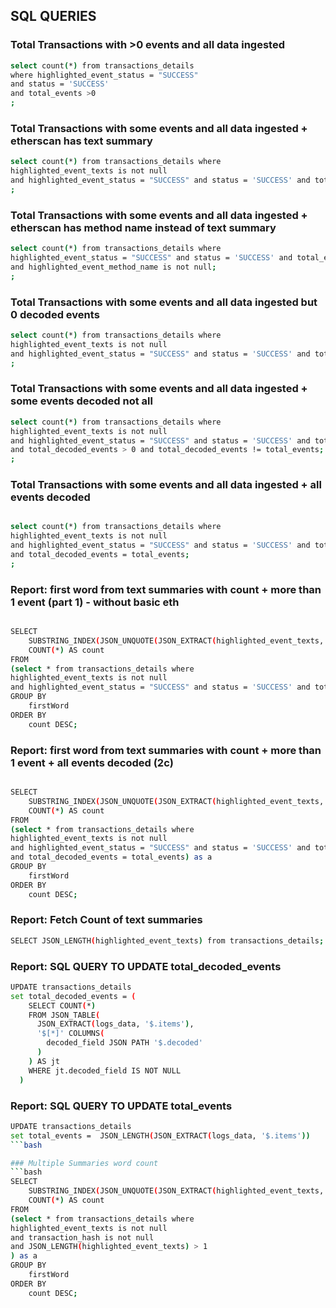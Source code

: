 ## SQL QUERIES ##

### Total Transactions with >0 events and all data ingested
```bash
select count(*) from transactions_details 
where highlighted_event_status = "SUCCESS" 
and status = 'SUCCESS' 
and total_events >0
;
```

### Total Transactions with some events and all data ingested + etherscan has text summary
```bash
select count(*) from transactions_details where 
highlighted_event_texts is not null 
and highlighted_event_status = "SUCCESS" and status = 'SUCCESS' and total_events >0;
;
```

### Total Transactions with some events and all data ingested + etherscan has method name instead of text summary
```bash
select count(*) from transactions_details where 
highlighted_event_status = "SUCCESS" and status = 'SUCCESS' and total_events >0
and highlighted_event_method_name is not null;
;
```

### Total Transactions with some events and all data ingested but 0 decoded events
```bash
select count(*) from transactions_details where 
highlighted_event_texts is not null 
and highlighted_event_status = "SUCCESS" and status = 'SUCCESS' and total_events >0 and total_decoded_events = 0;
;
```

### Total Transactions with some events and all data ingested + some events decoded not all
```bash
select count(*) from transactions_details where 
highlighted_event_texts is not null 
and highlighted_event_status = "SUCCESS" and status = 'SUCCESS' and total_events >0 
and total_decoded_events > 0 and total_decoded_events != total_events;
;
```

### Total Transactions with some events and all data ingested + all events decoded
```bash

select count(*) from transactions_details where 
highlighted_event_texts is not null 
and highlighted_event_status = "SUCCESS" and status = 'SUCCESS' and total_events >0 
and total_decoded_events = total_events;
;
```

### Report: first word from text summaries with count + more than 1 event (part 1) - without basic eth
```bash

SELECT
    SUBSTRING_INDEX(JSON_UNQUOTE(JSON_EXTRACT(highlighted_event_texts, '$[0]')), ' ', 1) AS firstWord,
    COUNT(*) AS count
FROM
(select * from transactions_details where 
highlighted_event_texts is not null 
and highlighted_event_status = "SUCCESS" and status = 'SUCCESS' and total_events >0 ) as a
GROUP BY
    firstWord
ORDER BY
    count DESC;
```    

### Report: first word from text summaries with count + more than 1 event + all events decoded (2c)
```bash

SELECT
    SUBSTRING_INDEX(JSON_UNQUOTE(JSON_EXTRACT(highlighted_event_texts, '$[0]')), ' ', 1) AS firstWord,
    COUNT(*) AS count
FROM
(select * from transactions_details where 
highlighted_event_texts is not null 
and highlighted_event_status = "SUCCESS" and status = 'SUCCESS' and total_events >0 
and total_decoded_events = total_events) as a
GROUP BY
    firstWord
ORDER BY
    count DESC;
```    

### Report: Fetch Count of text summaries
```bash
SELECT JSON_LENGTH(highlighted_event_texts) from transactions_details;
```

### Report: SQL QUERY TO UPDATE total_decoded_events
```bash
UPDATE transactions_details
set total_decoded_events = (
    SELECT COUNT(*)
    FROM JSON_TABLE(
      JSON_EXTRACT(logs_data, '$.items'),
      '$[*]' COLUMNS(
        decoded_field JSON PATH '$.decoded'
      )
    ) AS jt
    WHERE jt.decoded_field IS NOT NULL
  )
```

### Report: SQL QUERY TO UPDATE total_events
```bash
UPDATE transactions_details
set total_events =  JSON_LENGTH(JSON_EXTRACT(logs_data, '$.items'))
```bash

### Multiple Summaries word count
```bash
SELECT
    SUBSTRING_INDEX(JSON_UNQUOTE(JSON_EXTRACT(highlighted_event_texts, '$[0]')), ' ', 1) AS firstWord,
    COUNT(*) AS count
FROM
(select * from transactions_details where 
highlighted_event_texts is not null 
and transaction_hash is not null
and JSON_LENGTH(highlighted_event_texts) > 1
) as a
GROUP BY
    firstWord
ORDER BY
    count DESC; 
```
    